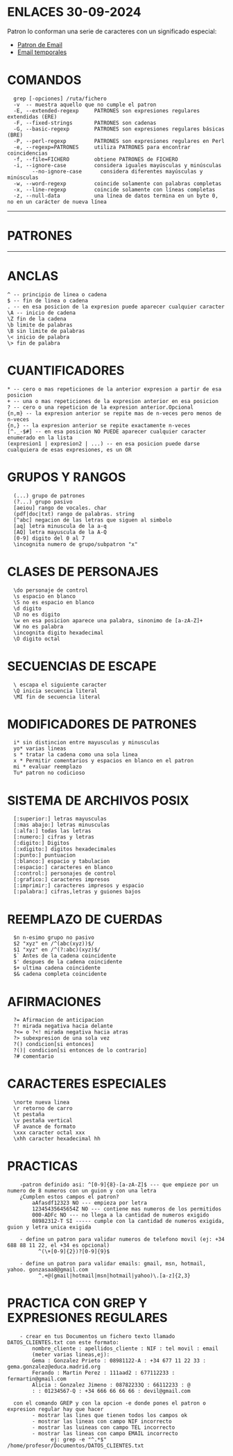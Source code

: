# ENLACES 30-09-2024
Patron lo conforman una serie de caracteres con un significado especial:  
<ul>
      <li><a href="https://emailregex.com/">Patron de Email</a></li>
      <li><a href="https://10minutemail.com/">Email temporales</a></li>
</ul>

# COMANDOS
      grep [-opciones] /ruta/fichero
      -v  -- muestra aquello que no cumple el patron
      -E, --extended-regexp     PATRONES son expresiones regulares extendidas (ERE)
      -F, --fixed-strings       PATRONES son cadenas
      -G, --basic-regexp        PATRONES son expresiones regulares básicas (BRE)
      -P, --perl-regexp         PATRONES son expresiones regulares en Perl
      -e, --regexp=PATRONES     utiliza PATRONES para encontrar coincidencias
      -f, --file=FICHERO        obtiene PATRONES de FICHERO
      -i, --ignore-case         considera iguales mayúsculas y minúsculas
            --no-ignore-case      considera diferentes mayúsculas y minúsculas
      -w, --word-regexp         coincide solamente con palabras completas
      -x, --line-regexp         coincide solamente con líneas completas
      -z, --null-data           una línea de datos termina en un byte 0, no en un carácter de nueva línea

--------------------
# PATRONES
--------------------
# ANCLAS
    ^ -- principio de linea o cadena
    $ -- fin de linea o cadena
    . -- en esa posicion de la expresion puede aparecer cualquier caracter
    \A -- inicio de cadena
    \Z fin de la cadena
    \b limite de palabras
    \B sin limite de palabras
    \< inicio de palabra
    \> fin de palabra
    
# CUANTIFICADORES
    * -- cero o mas repeticiones de la anterior expresion a partir de esa posicion
    + -- una o mas repeticiones de la expresion anterior en esa posicion
    ? -- cero o una repeticion de la expresion anterior.Opcional
    {n,m} -- la expresion anterior se repite mas de n-veces pero menos de n-veces
    {n,} -- la expresion anterior se repite exactamente n-veces
    [^._-$#] -- en esa posicion NO PUEDE aparecer cualquier caracter enumerado en la lista
    (expresion1 | expresion2 | ...) -- en esa posicion puede darse cualquiera de esas expresiones, es un OR
    
# GRUPOS Y RANGOS
      (...) grupo de patrones
      (?...) grupo pasivo
      [aeiou] rango de vocales. char
      (pdf|doc|txt) rango de palabras. string
      [^abc] negacion de las letras que siguen al simbolo
      [aq] letra minuscula de la a-q
      [AQ] letra mayuscula de la A-Q
      [0-9] digito del 0 al 7
      \incognita numero de grupo/subpatron "x"
      
# CLASES DE PERSONAJES
      \do personaje de control
      \s espacio en blanco
      \S no es espacio en blanco
      \d digito
      \D no es digito
      \w en esa posicion aparece una palabra, sinonimo de [a-zA-Z]+
      \W no es palabra
      \incognita digito hexadecimal
      \O digito octal
      
      
# SECUENCIAS DE ESCAPE
      \ escapa el siguiente caracter
      \Q inicia secuencia literal
      \MI fin de secuencia literal
      
# MODIFICADORES DE PATRONES
      i* sin distincion entre mayusculas y minusculas
      yo* varias lineas
      s * tratar la cadena como una sola linea
      x * Permitir comentarios y espacios en blanco en el patron
      mi * evaluar reemplazo
      Tu* patron no codicioso

# SISTEMA DE ARCHIVOS POSIX
      [:superior:] letras mayusculas
      [:mas abajo:] letras minusculas
      [:alfa:] todas las letras
      [:numero:] cifras y letras
      [:digito:] Digitos
      [:xdigito:] digitos hexadecimales
      [:punto:] puntuacion
      [:blanco:] espacio y tabulacion
      [:espacio:] caracteres en blanco
      [:control:] personajes de control
      [:grafico:] caracteres impresos
      [:imprimir:] caracteres impresos y espacio
      [:palabra:] cifras,letras y guiones bajos

# REEMPLAZO DE CUERDAS
      $n n-esimo grupo no pasivo
      $2 "xyz" en /^(abc(xyz))$/
      $1 "xyz" en /^(?:abc)(xyz)$/
      $` Antes de la cadena coincidente
      $' despues de la cadena coincidente
      $+ ultima cadena coincidente
      $& cadena completa coincidente
      
# AFIRMACIONES
      ?= Afirmacion de anticipacion
      ?! mirada negativa hacia delante
      ?<= o ?<! mirada negativa hacia atras
      ?> subexpresion de una sola vez
      ?() condicion[si entonces]
      ?()| condicion[si entonces de lo contrario]
      ?# comentario
      
# CARACTERES ESPECIALES
      \norte nueva linea
      \r retorno de carro
      \t pestaña
      \v pestaña vertical
      \F avance de formato
      \xxx caracter octal xxx
      \xhh caracter hexadecimal hh

# PRACTICAS
        -patron definido asi: ^[0-9]{8}-[a-zA-Z]$ --- que empieze por un numero de 8 numeros con un guion y con una letra
        ¿Cumplen estos campos el patron?
            aAfasdf12323 NO --- empieza por letra
            12345435645654Z NO --- contiene mas numeros de los permitidos
            000-ADFc NO --- no llega a la cantidad de numeros exigido
            08982312-T SI ----- cumple con la cantidad de numeros exigida, guion y letra unica exigida

        - define un patron para validar numeros de telefono movil (ej: +34 688 88 11 22, el +34 es opcional)
              ^(\+[0-9]{2})?[0-9]{9}$

        - define un patron para validar emails: gmail, msn, hotmail, yahoo. gonzasaa8@gmail.com
              ^.+@(gmail|hotmail|msn|hotmail|yahoo)\.[a-z]{2,3}

# PRACTICA CON GREP Y EXPRESIONES REGULARES
        - crear en tus Documentos un fichero texto llamado DATOS_CLIENTES.txt con este formato:
            nombre_cliente : apellidos_cliente : NIF : tel movil : email
            (meter varias lineas,ej):
            Gema : Gonzalez Prieto : 08981122-A : +34 677 11 22 33 : gema.gonzalez@educa.madrid.org
            Ferando : Martin Perez : 111aad2 : 677112233 : fermartin@gmail.com
            Alicia : Gonzalez Jimeno : 08782233Q : 66112233 : @
            : : 01234567-Q : +34 666 66 66 66 : devil@gmail.com

      con el comando GREP y con la opcion -e donde pones el patron o expresion regular hay que hacer
            - mostrar las lines que tienen todos los campos ok
            - mostrar las lineas con campo NIF incorrecto
            - mostrar las luineas con campo TEL incorrecto
            - mostrar las lineas con campo EMAIL incorrecto
                  ej: grep -e "^.*$" /home/profesor/Documentos/DATOS_CLIENTES.txt

